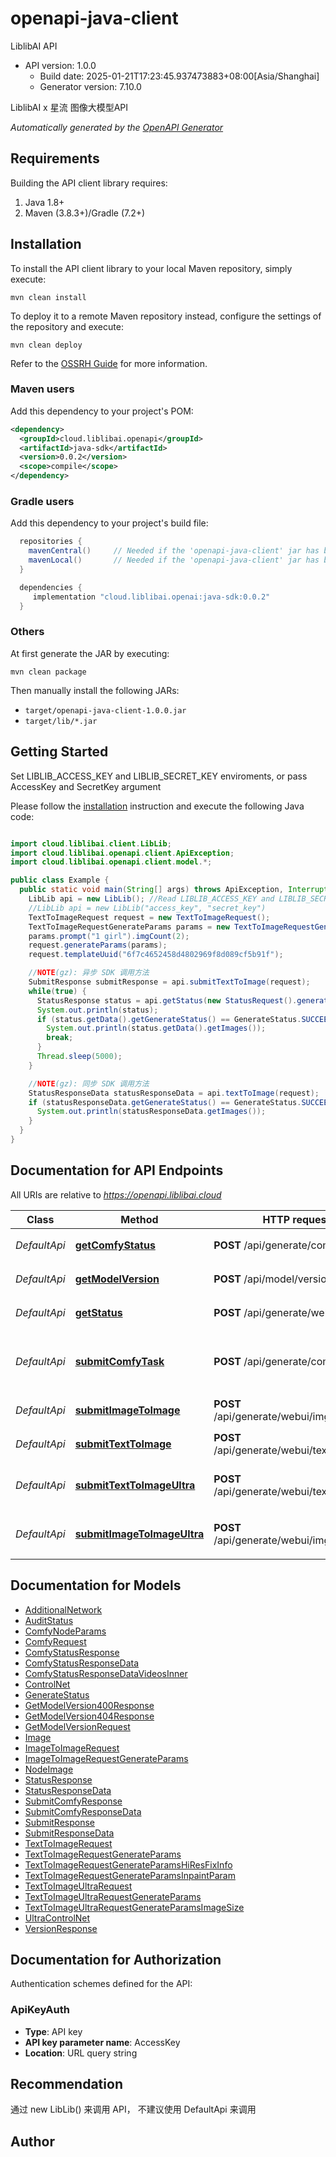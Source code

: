 # openapi-java-client

LiblibAI API
- API version: 1.0.0
  - Build date: 2025-01-21T17:23:45.937473883+08:00[Asia/Shanghai]
  - Generator version: 7.10.0

LiblibAI x 星流 图像大模型API


*Automatically generated by the [OpenAPI Generator](https://openapi-generator.tech)*


## Requirements

Building the API client library requires:
1. Java 1.8+
2. Maven (3.8.3+)/Gradle (7.2+)

## Installation

To install the API client library to your local Maven repository, simply execute:

```shell
mvn clean install
```

To deploy it to a remote Maven repository instead, configure the settings of the repository and execute:

```shell
mvn clean deploy
```

Refer to the [OSSRH Guide](http://central.sonatype.org/pages/ossrh-guide.html) for more information.

### Maven users

Add this dependency to your project's POM:

```xml
<dependency>
  <groupId>cloud.liblibai.openapi</groupId>
  <artifactId>java-sdk</artifactId>
  <version>0.0.2</version>
  <scope>compile</scope>
</dependency>
```

### Gradle users

Add this dependency to your project's build file:

```groovy
  repositories {
    mavenCentral()     // Needed if the 'openapi-java-client' jar has been published to maven central.
    mavenLocal()       // Needed if the 'openapi-java-client' jar has been published to the local maven repo.
  }

  dependencies {
     implementation "cloud.liblibai.openai:java-sdk:0.0.2"
  }
```

### Others

At first generate the JAR by executing:

```shell
mvn clean package
```

Then manually install the following JARs:

* `target/openapi-java-client-1.0.0.jar`
* `target/lib/*.jar`

## Getting Started

Set LIBLIB_ACCESS_KEY and LIBLIB_SECRET_KEY enviroments, or pass AccessKey and SecretKey argument

Please follow the [installation](#installation) instruction and execute the following Java code:

```java

import cloud.liblibai.client.LibLib;
import cloud.liblibai.openapi.client.ApiException;
import cloud.liblibai.openapi.client.model.*;

public class Example {
  public static void main(String[] args) throws ApiException, InterruptedException {
    LibLib api = new LibLib(); //Read LIBLIB_ACCESS_KEY and LIBLIB_SECRET_KEY from env
    //LibLib api = new LibLib("access_key", "secret_key")
    TextToImageRequest request = new TextToImageRequest();
    TextToImageRequestGenerateParams params = new TextToImageRequestGenerateParams();
    params.prompt("1 girl").imgCount(2);
    request.generateParams(params);
    request.templateUuid("6f7c4652458d4802969f8d089cf5b91f");

    //NOTE(gz): 异步 SDK 调用方法
    SubmitResponse submitResponse = api.submitTextToImage(request);
    while(true) {
      StatusResponse status = api.getStatus(new StatusRequest().generateUuid(submitResponse.getData().getGenerateUuid()));
      System.out.println(status);
      if (status.getData().getGenerateStatus() == GenerateStatus.SUCCEED) {
        System.out.println(status.getData().getImages());
        break;
      }
      Thread.sleep(5000);
    }

    //NOTE(gz): 同步 SDK 调用方法
    StatusResponseData statusResponseData = api.textToImage(request);
    if (statusResponseData.getGenerateStatus() == GenerateStatus.SUCCEED) {
      System.out.println(statusResponseData.getImages());
    }
  }
}

```

## Documentation for API Endpoints

All URIs are relative to *https://openapi.liblibai.cloud*

Class | Method                                                                    | HTTP request                                | Description
------------ |---------------------------------------------------------------------------|---------------------------------------------| -------------
*DefaultApi* | [**getComfyStatus**](docs/DefaultApi.md#getComfyStatus)                   | **POST** /api/generate/comfy/status         | 查询 comfy 生图结果
*DefaultApi* | [**getModelVersion**](docs/DefaultApi.md#getModelVersion)                 | **POST** /api/model/version/get             | 查询模型版本参数
*DefaultApi* | [**getStatus**](docs/DefaultApi.md#getStatus)                             | **POST** /api/generate/webui/status         | 查询生图任务状态
*DefaultApi* | [**submitComfyTask**](docs/DefaultApi.md#submitComfyTask)                 | **POST** /api/generate/comfyui/app          | 提交 ComfyUI 工作流生图任务
*DefaultApi* | [**submitImageToImage**](docs/DefaultApi.md#submitImageToImage)           | **POST** /api/generate/webui/img2img        | 提交图生图任务
*DefaultApi* | [**submitTextToImage**](docs/DefaultApi.md#submitTextToImage)             | **POST** /api/generate/webui/text2img       | 提交文生图任务
*DefaultApi* | [**submitTextToImageUltra**](docs/DefaultApi.md#submitTextToImageUltra)   | **POST** /api/generate/webui/text2img/ultra | 星流Star-3 Alpha 文生图
*DefaultApi* | [**submitImageToImageUltra**](docs/DefaultApi.md#submitImageToImageUltra) | **POST** /api/generate/webui/img2img/ultra  | 星流Star-3 Alpha 文生图


## Documentation for Models

 - [AdditionalNetwork](docs/AdditionalNetwork.md)
 - [AuditStatus](docs/AuditStatus.md)
 - [ComfyNodeParams](docs/ComfyNodeParams.md)
 - [ComfyRequest](docs/ComfyRequest.md)
 - [ComfyStatusResponse](docs/ComfyStatusResponse.md)
 - [ComfyStatusResponseData](docs/ComfyStatusResponseData.md)
 - [ComfyStatusResponseDataVideosInner](docs/ComfyStatusResponseDataVideosInner.md)
 - [ControlNet](docs/ControlNet.md)
 - [GenerateStatus](docs/GenerateStatus.md)
 - [GetModelVersion400Response](docs/GetModelVersion400Response.md)
 - [GetModelVersion404Response](docs/GetModelVersion404Response.md)
 - [GetModelVersionRequest](docs/GetModelVersionRequest.md)
 - [Image](docs/Image.md)
 - [ImageToImageRequest](docs/ImageToImageRequest.md)
 - [ImageToImageRequestGenerateParams](docs/ImageToImageRequestGenerateParams.md)
 - [NodeImage](docs/NodeImage.md)
 - [StatusResponse](docs/StatusResponse.md)
 - [StatusResponseData](docs/StatusResponseData.md)
 - [SubmitComfyResponse](docs/SubmitComfyResponse.md)
 - [SubmitComfyResponseData](docs/SubmitComfyResponseData.md)
 - [SubmitResponse](docs/SubmitResponse.md)
 - [SubmitResponseData](docs/SubmitResponseData.md)
 - [TextToImageRequest](docs/TextToImageRequest.md)
 - [TextToImageRequestGenerateParams](docs/TextToImageRequestGenerateParams.md)
 - [TextToImageRequestGenerateParamsHiResFixInfo](docs/TextToImageRequestGenerateParamsHiResFixInfo.md)
 - [TextToImageRequestGenerateParamsInpaintParam](docs/TextToImageRequestGenerateParamsInpaintParam.md)
 - [TextToImageUltraRequest](docs/TextToImageUltraRequest.md)
 - [TextToImageUltraRequestGenerateParams](docs/TextToImageUltraRequestGenerateParams.md)
 - [TextToImageUltraRequestGenerateParamsImageSize](docs/TextToImageUltraRequestGenerateParamsImageSize.md)
 - [UltraControlNet](docs/UltraControlNet.md)
 - [VersionResponse](docs/VersionResponse.md)


<a id="documentation-for-authorization"></a>
## Documentation for Authorization


Authentication schemes defined for the API:
<a id="ApiKeyAuth"></a>
### ApiKeyAuth

- **Type**: API key
- **API key parameter name**: AccessKey
- **Location**: URL query string


## Recommendation
通过 new LibLib() 来调用 API， 不建议使用 DefaultApi 来调用

## Author



